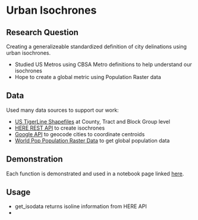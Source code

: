 # Urban Isochrones
## Research Question
Creating a generalizeable standardized definition of city delinations using urban isochrones. 
- Studied US Metros using CBSA Metro definitions to help understand our isochrones
- Hope to create a global metric using Population Raster data

## Data
Used many data sources to support our work: 
- [US TigerLine Shapefiles](https://www2.census.gov/geo/tiger/TIGER2018/) at County, Tract and Block Group level
- [HERE REST API](https://developer.here.com/documentation/routing/topics/introduction.html) to create isochrones
- [Google API](https://developers.google.com/maps/documentation/geocoding/start) to geocode cities to coordinate centroids
- [World Pop Population Raster Data](https://www.worldpop.org/project/categories?id=3) to get global population data

## Demonstration

Each function is demonstrated and used in a notebook page linked [here](https://github.com/mansueto-institute/urban-isolines/blob/master/City%20Dileniations.ipynb). 

## Usage

- get_isodata returns isoline information from HERE API
- 


